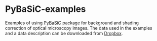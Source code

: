 # PyBaSiC-examples

Examples of using [PyBaSiC](https://github.com/peng-lab/PyBaSiC) package for background and shading correction of optical microscopy images. The data used in the examples and a data description can be downloaded from [Dropbox](https://www.dropbox.com/s/plznvzdjglrse3h/Demoexamples.zip?dl=0). 

